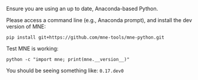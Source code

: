 Ensure you are using an up to date, Anaconda-based Python.

Please access a command line (e.g., Anaconda prompt), and install the dev version of MNE:

`pip install git+https://github.com/mne-tools/mne-python.git`

Test MNE is working:

`python -c "import mne; print(mne.__version__)"`

You should be seeing something like:
`0.17.dev0`
